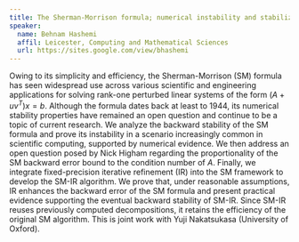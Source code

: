 ```yaml
---
title: The Sherman-Morrison formula; numerical instability and stabilization via iterative refinement
speaker:
  name: Behnam Hashemi 
  affil: Leicester, Computing and Mathematical Sciences 
  url: https://sites.google.com/view/bhashemi
---
```


Owing to its simplicity and efficiency, the Sherman-Morrison (SM) formula has seen widespread use across various scientific and engineering applications for solving rank-one perturbed linear systems of the form $(A+uv^T)x = b$. Although the formula dates back at least to 1944, its numerical stability properties have remained an open question and continue to be a topic of current research. We analyze the backward stability of the SM formula and prove its instability in a scenario increasingly common in scientific computing, supported by numerical evidence. We then address an open question posed by Nick Higham regarding the proportionality of the SM backward error bound to the condition number of $A$. Finally, we integrate fixed-precision iterative refinement (IR) into the SM framework to develop the SM-IR algorithm. We prove that, under reasonable assumptions, IR enhances the backward error of the SM formula and present practical evidence supporting the eventual backward stability of SM-IR. Since SM-IR reuses previously computed decompositions, it retains the efficiency of the original SM algorithm. This is joint work with Yuji Nakatsukasa (University of Oxford).
